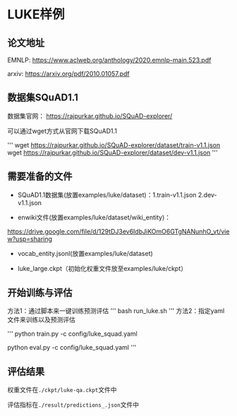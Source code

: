 # LUKE样例

## 论文地址

EMNLP: https://www.aclweb.org/anthology/2020.emnlp-main.523.pdf

arxiv: https://arxiv.org/pdf/2010.01057.pdf

## 数据集SQuAD1.1

数据集官网： https://rajpurkar.github.io/SQuAD-explorer/

可以通过wget方式从官网下载SQuAD1.1

'''
wget https://rajpurkar.github.io/SQuAD-explorer/dataset/train-v1.1.json
wget https://rajpurkar.github.io/SQuAD-explorer/dataset/dev-v1.1.json
'''

## 需要准备的文件

- SQuAD1.1数据集(放置examples/luke/dataset)：1.train-v1.1.json   2.dev-v1.1.json

- enwiki文件(放置examples/luke/dataset/wiki_entity)：

https://drive.google.com/file/d/129tDJ3ev6IdbJiKOmO6GTgNANunhO_vt/view?usp=sharing

- vocab_entity.jsonl(放置examples/luke/dataset)

- luke_large.ckpt（初始化权重文件放至examples/luke/ckpt）

## 开始训练与评估

方法1：通过脚本来一键训练预测评估
'''
bash run_luke.sh
'''
方法2：指定yaml文件来训练以及预测评估

'''
python train.py -c config/luke_squad.yaml

python eval.py -c config/luke_squad.yaml
'''

## 评估结果

权重文件在`./ckpt/luke-qa.ckpt`文件中

评估指标在`./result/predictions_.json`文件中
